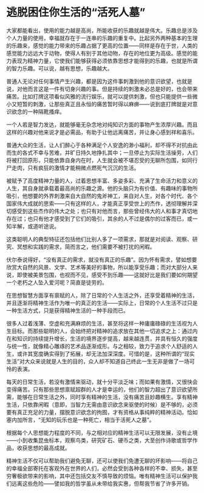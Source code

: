 <link href="../../../../css/style.css" rel="stylesheet" type="text/css" />

# 逃脱困住你生活的“活死人墓”

<div class="p">

大家都能看出，使用的能力越是高尚，所能收获的乐趣就越是伟大。乐趣总是涉及个人力量的使用，幸福就存在于一连串的乐趣的重复中。比起另外两种基本的生理的乐趣来，感觉的能力带来的乐趣占据了更高的位置——同样是存在于世，人类的感觉能力远远大于动物，使得人有别于其他动物，存在的地位更为高级。感觉的能力表现为精神力量，它使我们能够获得必须依靠思想才能得到的乐趣，也就是所谓的智力乐趣。可以说，越有思想，乐趣越大。

普通人无论对任何事情产生兴趣，都是因为这件事刺激到他的意识欲望，也就是说，对他而言这是一件有切身兴趣的事。但是持续的刺激未必总是好的，也会带来痛苦。比如打牌这项看似风雅的流行娱乐，就可以提供刺激，但也只能提供一些微小又短暂的刺激，让那些真正且永恒的痛苦暂时得以麻痹——说到底打牌就是对意识欲念的一种隔靴搔痒。

一个人若是智力发达，就能够毫无杂念地对纯知识方面的事物产生浓厚兴趣。而且这样的兴趣对他来说才是必需品，有助于让他远离痛苦，并让身心感到祥和喜乐。

普通大众的生活，让人们醉心于各种满足个人安逸的渺小福利，却不得不对抗由此而生的各式不幸与苦难，并旷日持久地挣扎其中；一旦停止为实际生活操劳，人们将被打回原形，只能依靠自身内在时，人生就会被不堪忍受的无聊所包围，如同行尸走肉，只有疯狂的激情才能稍微点燃死气沉沉的生活。

被赋予了高度精神力量的人，过着思想丰富、多姿多彩、充满了生命活力和意义的人生，其自身就承载着最高尚的乐趣之源。他的头脑只为有价值、有趣味的事物所吸引，他想要的外界刺激来自大自然的鬼斧神工，来自对人生，对各个时代、各个国家伟大成就的思索——只有这样的人，才能真正享受世上的杰作，透彻理解并深切感受到这些杰作的伟大之处；也只有对他而言，那些曾经伟大的人和事才真切地存在过；也只有他才感受到了它们的吸引，其余的人不过是偶尔的过客而已，或一知半解，或道听途说。

这类聪明人的典型特征还包括他们比别人多了一项需求，那就是对阅读、观察、研究、冥想和实践的需求，简而言之，他们需要不被打扰的闲暇。

伏尔泰说得好，“没有真正的需求，就没有真正的乐趣”。因为怀有需求，譬如想要欣赏大自然的风景、文学、艺术等美好的事物，所以能享受乐趣；而对大部分人来说，即使被美景包围，也视而不见，感受不到乐趣——这就好比是我们要如何期望一个老朽之人坠入爱河呢？简直是徒劳的。

在思想智慧方面享有禀赋的人，除了日常的个人生活之外，还享受着精神的生活，并且逐渐将精神生活作为唯一的真正的生活——实际上，日常的个人生活不过只是一种生活方式，只是获得精神生活的一种手段而已。

很多人过着浅薄、空虚和充满麻烦的生活，甚至将这样一种庸庸碌碌的生活视为人生目标。而那些聪明的人，会始终把对精神的追求放在其他一切追求之上：通过内在和知识的持续提升增长，生活的境界逐步提高，越来越连贯，并具有恒久的强度与统一性，就像精心雕琢的艺术品逐渐成形。与之相较，致力于追求个人舒适的人生，或许其宽度确实得到了拓展，却无法加深深度。可惜的是，这种所谓的“现实生活”对大众来说就是人生的目的，众人却不知道自己终此一生无非是做了一场可怜的表演。

每天的日常生活，若没有激情来驱动，就十分平淡乏味；而如果有激情，又很快会变得痛苦。只有那些思想禀赋超群的人才是幸运的，他们的智力超出了意识欲望所需，能够在日常生活之外，同时享有精神的生活，没有痛苦且妙趣横生。享有精神生活，只依靠闲暇（意即，当智力无需由意识欲念来驱使的时候）是不够的，必须要有真正充足的力量，摆脱意识欲念的拘囿，才有资格从事纯粹的精神活动。恰如塞内加所言，“无知的玩乐也是一种死亡，相当于活死人之墓”。

根据每个人思想能力程度的不同，与之相对应的精神生活可以无限发展，没有止境——小到收集昆虫标本，观察鸟类，研究矿石、硬币之类，大至创作诗歌或哲学作品，收获思想的最高成就。

精神生活不仅可以帮助我们避免无聊，还可以使我们免遭无聊的坏影响——将自己的幸福全部寄托在客观外在世界的人们，必然会受到各种各样的不幸、损失，甚至穷奢极欲带来的影响，其中还包括交友不慎导致的烦恼。唯有精神生活可以保护我们远离这些危险——譬如我的哲学虽从未带给我实惠，但帮我节省了许多开销。

